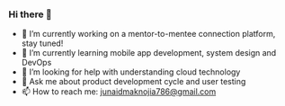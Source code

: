 ### Hi there 👋

- 🔭 I’m currently working on a mentor-to-mentee connection platform, stay tuned!
- 🌱 I’m currently learning mobile app development, system design and DevOps
- 🤔 I’m looking for help with understanding cloud technology
- 💬 Ask me about product development cycle and user testing
- 📫 How to reach me: junaidmaknojia786@gmail.com
